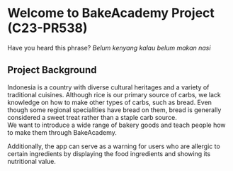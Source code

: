 # Welcome to BakeAcademy Project (C23-PR538)
Have you heard this phrase? _Belum kenyang kalau
belum makan nasi_
## Project Background
Indonesia is a country with diverse cultural heritages and a variety of traditional cuisines. Although rice is our primary source of carbs, we lack knowledge on how to make other types of carbs, such as bread. Even though some regional specialities have bread on them, bread is generally considered a sweet treat rather than a staple carb source.<br>We want to introduce a wide range of bakery goods and teach people how to make them through BakeAcademy.

Additionally, the app can serve as a warning for users who are allergic to certain ingredients by displaying the food ingredients and showing its nutritional value.

